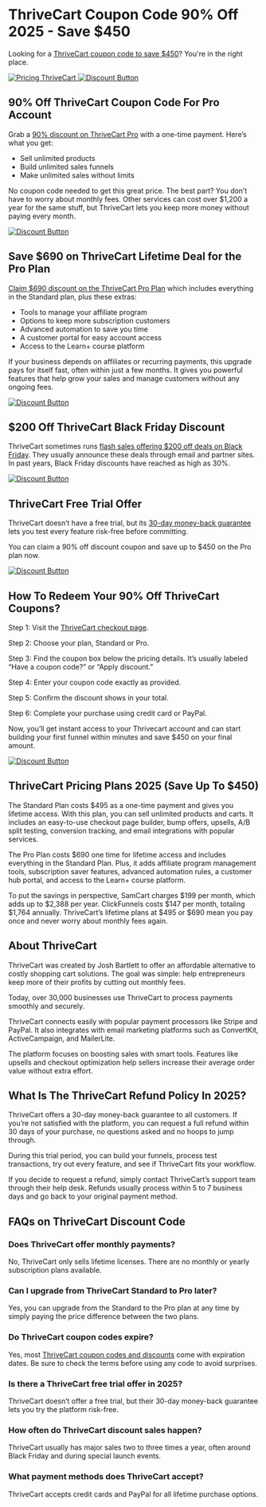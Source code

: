 # ThriveCart Coupon Code 90% Off 2025 - Save $450

Looking for a [ThriveCart coupon code to save $450](https://shadowx--checkout.thrivecart.com/thrivecart-pro-account/)? You're in the right place.


<a href="https://shadowx--checkout.thrivecart.com/thrivecart-pro-account/">
    <img src="http://eduactivedeals.com/wp-content/uploads/2025/10/Pricing-ThriveCart.png" alt="Pricing ThriveCart">
</a>


<a href="https://shadowx--checkout.thrivecart.com/thrivecart-pro-account/">
    <img src="http://eduactivedeals.com/wp-content/uploads/2025/10/discount-button.png" alt="Discount Button">
</a>


## 90% Off ThriveCart Coupon Code For Pro Account

Grab a [90% discount on ThriveCart Pro](https://shadowx--checkout.thrivecart.com/thrivecart-pro-account/) with a one-time payment. Here’s what you get:

* Sell unlimited products
* Build unlimited sales funnels
* Make unlimited sales without limits

No coupon code needed to get this great price. The best part? You don’t have to worry about monthly fees. Other services can cost over $1,200 a year for the same stuff, but ThriveCart lets you keep more money without paying every month.

<a href="https://shadowx--checkout.thrivecart.com/thrivecart-pro-account/">
    <img src="http://eduactivedeals.com/wp-content/uploads/2025/10/discount-button.png" alt="Discount Button">
</a>


## Save $690 on ThriveCart Lifetime Deal for the Pro Plan

[Claim $690 discount on the ThriveCart Pro Plan](https://shadowx--checkout.thrivecart.com/thrivecart-pro-account/) which includes everything in the Standard plan, plus these extras:

* Tools to manage your affiliate program
* Options to keep more subscription customers
* Advanced automation to save you time
* A customer portal for easy account access
* Access to the Learn+ course platform

If your business depends on affiliates or recurring payments, this upgrade pays for itself fast, often within just a few months. It gives you powerful features that help grow your sales and manage customers without any ongoing fees.

<a href="https://shadowx--checkout.thrivecart.com/thrivecart-pro-account/">
    <img src="http://eduactivedeals.com/wp-content/uploads/2025/10/discount-button.png" alt="Discount Button">
</a>


## $200 Off ThriveCart Black Friday Discount

ThriveCart sometimes runs [flash sales offering $200 off deals on Black Friday](https://shadowx--checkout.thrivecart.com/thrivecart-pro-account/). They usually announce these deals through 
email and partner sites. In past years, Black Friday discounts have reached as high as 30%.

<a href="https://shadowx--checkout.thrivecart.com/thrivecart-pro-account/">
    <img src="http://eduactivedeals.com/wp-content/uploads/2025/10/discount-button.png" alt="Discount Button">
</a>


## ThriveCart Free Trial Offer

ThriveCart doesn’t have a free trial, but its [30-day money-back guarantee](https://shadowx--checkout.thrivecart.com/thrivecart-pro-account/) lets you test every feature risk-free before committing.

You can claim a 90% off discount coupon and save up to $450 on the Pro plan now.

<a href="https://shadowx--checkout.thrivecart.com/thrivecart-pro-account/">
    <img src="http://eduactivedeals.com/wp-content/uploads/2025/10/discount-button.png" alt="Discount Button">
</a>


## How To Redeem Your 90% Off ThriveCart Coupons?

Step 1: Visit the [ThriveCart checkout page](https://shadowx--checkout.thrivecart.com/thrivecart-pro-account/).

Step 2: Choose your plan, Standard or Pro.

Step 3: Find the coupon box below the pricing details. It’s usually labeled “Have a coupon code?” or “Apply discount.”

Step 4: Enter your coupon code exactly as provided.

Step 5: Confirm the discount shows in your total.

Step 6: Complete your purchase using credit card or PayPal.

Now, you’ll get instant access to your Thrivecart account and can start building your first funnel within minutes and save $450 on your final amount.

<a href="https://shadowx--checkout.thrivecart.com/thrivecart-pro-account/">
    <img src="http://eduactivedeals.com/wp-content/uploads/2025/10/discount-button.png" alt="Discount Button">
</a>


## ThriveCart Pricing Plans 2025 (Save Up To $450)

The Standard Plan costs $495 as a one-time payment and gives you lifetime access. With this plan, you can sell unlimited products and carts. It includes an easy-to-use checkout page builder, bump offers, upsells, A/B split testing, conversion tracking, and email integrations with popular services.

The Pro Plan costs $690 one time for lifetime access and includes everything in the Standard Plan. Plus, it adds affiliate program management tools, subscription saver features, advanced automation rules, a customer hub portal, and access to the Learn+ course platform.

To put the savings in perspective, SamCart charges $199 per month, which adds up to $2,388 per year. ClickFunnels costs $147 per month, totaling $1,764 annually. ThriveCart’s lifetime plans at $495 or $690 mean you pay once and never worry about monthly fees again.

## About ThriveCart

ThriveCart was created by Josh Bartlett to offer an affordable alternative to costly shopping cart solutions. The goal was simple: help entrepreneurs keep more of their profits by cutting out monthly fees.

Today, over 30,000 businesses use ThriveCart to process payments smoothly and securely.

ThriveCart connects easily with popular payment processors like Stripe and PayPal. It also integrates with email marketing platforms such as ConvertKit, ActiveCampaign, and MailerLite.

The platform focuses on boosting sales with smart tools. Features like upsells and checkout optimization help sellers increase their average order value without extra effort.

## What Is The ThriveCart Refund Policy In 2025?

ThriveCart offers a 30-day money-back guarantee to all customers. If you’re not satisfied with the platform, you can request a full refund within 30 days of your purchase, no questions asked and no hoops to jump through.

During this trial period, you can build your funnels, process test transactions, try out every feature, and see if ThriveCart fits your workflow.

If you decide to request a refund, simply contact ThriveCart’s support team through their help desk. Refunds usually process within 5 to 7 business days and go back to your original payment method.

## FAQs on ThriveCart Discount Code

### Does ThriveCart offer monthly payments?

No, ThriveCart only sells lifetime licenses. There are no monthly or yearly subscription plans available.

### Can I upgrade from ThriveCart Standard to Pro later?

Yes, you can upgrade from the Standard to the Pro plan at any time by simply paying the price difference between the two plans.

### Do ThriveCart coupon codes expire?

Yes, most [ThriveCart coupon codes and discounts](https://thrivecouponcart.com/) come with expiration dates. Be sure to check the terms before using any code to avoid surprises.

### Is there a ThriveCart free trial offer in 2025?

ThriveCart doesn’t offer a free trial, but their 30-day money-back guarantee lets you try the platform risk-free.

### How often do ThriveCart discount sales happen?

ThriveCart usually has major sales two to three times a year, often around Black Friday and during special launch events.

### What payment methods does ThriveCart accept?

ThriveCart accepts credit cards and PayPal for all lifetime purchase options.
